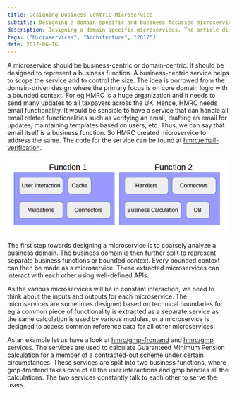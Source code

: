```yaml
---
title: Designing Business Centric Microservice
subtitle: Designing a domain specific and business focussed microservice
description: Designing a domain specific microservices. The article discussed couple of examples of live and well-defined business centric microservices
tags: ["Microservices", "Architecture", "2017"]
date: 2017-06-16
---
```


A microservice should be business-centric or domain-centric. It should be designed to represent a business function. A business-centric service helps to scope the service and to control the size. The idea is borrowed from the domain-driven design where the primary focus is on core domain logic with a bounded context. For eg HMRC is a huge organization and it needs to send many updates to all taxpayers across the UK. Hence, HMRC needs email functionality. It would be sensible to have a service that can handle all email related functionalities such as verifying an email, drafting an email for updates, maintaining templates based on users, etc. Thus, we can say that email itself is a business function. So HMRC created microservice to address the same. The code for the service can be found at [hmrc/email-verification](https://github.com/hmrc/email-verification).

![Designing Business Centric Microservice](./business-centric-mircoservice.png)

The first step towards designing a microservice is to coarsely analyze a  business domain. The business domain is then further split to represent separate business functions or bounded context. Every bounded context can then be made as a microservice. These extracted microservices can interact with each other using well-defined APIs.

As the various microservices will be in constant interaction, we need to think about the inputs and outputs for each microservice. The microservices are sometimes designed based on technical boundaries for eg a common piece of functionality is extracted as a separate service as the same calculation is used by various modules, or a microservice is designed to access common reference data for all other microservices.

As an example let us have a look at [hmrc/gmp-frontend](https://github.com/hmrc/gmp-frontend) and [hmrc/gmp](https://github.com/hmrc/gmp) services. The services are used to calculate Guaranteed Minimum Pension calculation for a member of a contracted-out scheme under certain circumstances. These services are split into two business functions, where gmp-frontend takes care of all the user interactions and gmp handles all the calculations. The two services constantly talk to each other to serve the users.


